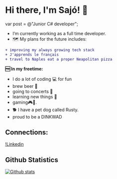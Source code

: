 # Hi there, I'm Sajó! 🧔

var post = @"Junior C# developer";

- I’m currently working as a full time developer.
- 🗺️ My plans for the future includes:
 ```diff
+ improving my always growing tech stack
+ J'apprends le français
+ travel to Naples eat a proper Neapolitan pizza
```
**🆓 In my freetime:** 
- I do a lot of coding 💻 for fun 
- brew beer 🍺 
- going to concerts 🎸
- learning new things 📖 
- gaming🎮🎲.
- 🐕 I have a pet dog called Rusty. 
- proud to be a DINKWAD

## Connections:
[!Linkedin](https://www.linkedin.com/in/rolandsajovolgyi/)

## Github Statistics  
[![Github stats](https://github-readme-stats.vercel.app/api?username=azarath1&count_private=true&show_icons=true&theme=midnight-purple&cache_seconds=2000)](https://github-readme-stats.vercel.app/api?username=azarath1&show_icons=true&theme=midnight-purple&cache_seconds=2000&count_private=true)
